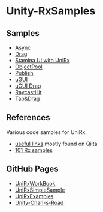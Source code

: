 # Unity-RxSamples

## Samples

* [Async](./Assets/Samples/Async/README.md)
* [Drag](./Assets/Samples/Drag/README.md)
* [Stamina UI with UniRx](./Assets/Samples/uGUI/README.md)
* [ObjectPool](./Assets/Samples/ObjectPool/README.md)
* [Publish](./Assets/Samples/Publish/README.md)
* [uGUI](./Assets/Samples/uGUI/README.md)
* [uGUI Drag](./Assets/Samples/uGUIDrag/README.md)
* [RaycastHit](./Assets/Samples/RaycastHit/README.md)
* [Tap&Drag](./Assets/Samples/TapAndDrag/README.md)

## References

Various code samples for UniRx.

* [useful links](https://github.com/kimsama/Unity-RxSamples/blob/master/Assets/Doc/stuff.md) mostly found on Qiita
* [101 Rx samples](http://rxwiki.wikidot.com/101samples#toc44)

GitHub Pages
------------

* [UniRxWorkBook](https://github.com/TORISOUP/UniRxWorkBook)
* [UniRxSimpleSample](https://github.com/Marimoiro/UniRxSimpleSample)
* [UniRxExamples](https://github.com/TORISOUP/UniRxExamples)
* [Unity-Chan-s-Road](https://github.com/yaegaki/Unity-Chan-s-Road)
